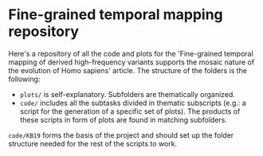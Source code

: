 # Fine-grained temporal mapping repository
Here's a repository of all the code and plots for the 'Fine-grained temporal mapping of derived high-frequency variants supports the mosaic nature of the evolution of Homo sapiens' article.
The structure of the folders is the following:
- `plots/` is self-explanatory. Subfolders are thematically organized.
- `code/` includes all the subtasks divided in thematic subscripts (e.g.: a script for the generation of a specific set of plots). The products of these scripts in form of plots are found in matching subfolders.

`code/KB19` forms the basis of the project and should set up the folder structure needed for the rest of the scripts to work.
